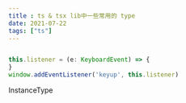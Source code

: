 ```yaml
---
title : ts & tsx lib中一些常用的 type
date: 2021-07-22
tags: ["ts"]
---
```

<!--more-->


```typescript

this.listener = (e: KeyboardEvent) => {
}
window.addEventListener('keyup', this.listener)

```

InstanceType
